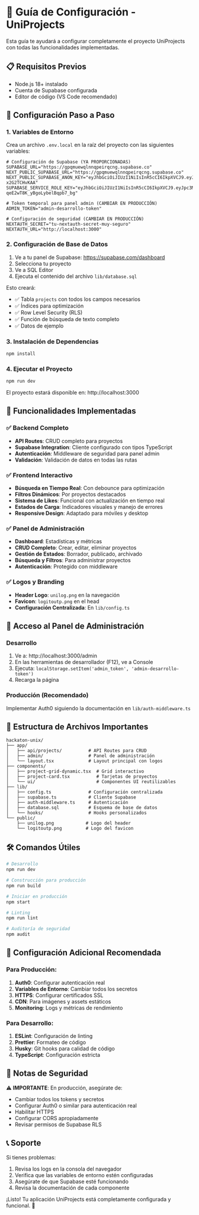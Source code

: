 # 🚀 Guía de Configuración - UniProjects

Esta guía te ayudará a configurar completamente el proyecto UniProjects con todas las funcionalidades implementadas.

## 📋 Requisitos Previos

- Node.js 18+ instalado
- Cuenta de Supabase configurada
- Editor de código (VS Code recomendado)

## 🔧 Configuración Paso a Paso

### 1. Variables de Entorno

Crea un archivo `.env.local` en la raíz del proyecto con las siguientes variables:

```env
# Configuración de Supabase (YA PROPORCIONADAS)
SUPABASE_URL="https://gpqmuewqlnnqpeirqcng.supabase.co"
NEXT_PUBLIC_SUPABASE_URL="https://gpqmuewqlnnqpeirqcng.supabase.co"
NEXT_PUBLIC_SUPABASE_ANON_KEY="eyJhbGciOiJIUzI1NiIsInR5cCI6IkpXVCJ9.eyJpc3MiOiJzdXBhYmFzZSIsInJlZiI6ImdwcW11ZXdxbG5ucXBlaXJxY25nIiwicm9sZSI6ImFub24iLCJpYXQiOjE3NTkzNTQ2NzgsImV4cCI6MjA3NDkzMDY3OH0.XcD1zilUZfWmzJEiowThwm9QJJ5tTiQ-x2G2TCHvKAA"
SUPABASE_SERVICE_ROLE_KEY="eyJhbGciOiJIUzI1NiIsInR5cCI6IkpXVCJ9.eyJpc3MiOiJzdXBhYmFzZSIsInJlZiI6ImdwcW11ZXdxbG5ucXBlaXJxY25nIiwicm9sZSI6InNlcnZpY2Vfcm9sZSIsImlhdCI6MTc1OTM1NDY3OCwiZXhwIjoyMDc0OTMwNjc4fQ.AtLSYltbbqahM_w3-qeE2wT8K_yBgoLybelBqpb7_bg"

# Token temporal para panel admin (CAMBIAR EN PRODUCCIÓN)
ADMIN_TOKEN="admin-desarrollo-token"

# Configuración de seguridad (CAMBIAR EN PRODUCCIÓN)
NEXTAUTH_SECRET="tu-nextauth-secret-muy-seguro"
NEXTAUTH_URL="http://localhost:3000"
```

### 2. Configuración de Base de Datos

1. Ve a tu panel de Supabase: https://supabase.com/dashboard
2. Selecciona tu proyecto
3. Ve a SQL Editor
4. Ejecuta el contenido del archivo `lib/database.sql`

Esto creará:
- ✅ Tabla `projects` con todos los campos necesarios
- ✅ Índices para optimización
- ✅ Row Level Security (RLS)
- ✅ Función de búsqueda de texto completo
- ✅ Datos de ejemplo

### 3. Instalación de Dependencias

```bash
npm install
```

### 4. Ejecutar el Proyecto

```bash
npm run dev
```

El proyecto estará disponible en: http://localhost:3000

## 🎯 Funcionalidades Implementadas

### ✅ Backend Completo
- **API Routes**: CRUD completo para proyectos
- **Supabase Integration**: Cliente configurado con tipos TypeScript
- **Autenticación**: Middleware de seguridad para panel admin
- **Validación**: Validación de datos en todas las rutas

### ✅ Frontend Interactivo
- **Búsqueda en Tiempo Real**: Con debounce para optimización
- **Filtros Dinámicos**: Por proyectos destacados
- **Sistema de Likes**: Funcional con actualización en tiempo real
- **Estados de Carga**: Indicadores visuales y manejo de errores
- **Responsive Design**: Adaptado para móviles y desktop

### ✅ Panel de Administración
- **Dashboard**: Estadísticas y métricas
- **CRUD Completo**: Crear, editar, eliminar proyectos
- **Gestión de Estados**: Borrador, publicado, archivado
- **Búsqueda y Filtros**: Para administrar proyectos
- **Autenticación**: Protegido con middleware

### ✅ Logos y Branding
- **Header Logo**: `unilog.png` en la navegación
- **Favicon**: `logitoutp.png` en el head
- **Configuración Centralizada**: En `lib/config.ts`

## 🔐 Acceso al Panel de Administración

### Desarrollo
1. Ve a: http://localhost:3000/admin
2. En las herramientas de desarrollador (F12), ve a Console
3. Ejecuta: `localStorage.setItem('admin_token', 'admin-desarrollo-token')`
4. Recarga la página

### Producción (Recomendado)
Implementar Auth0 siguiendo la documentación en `lib/auth-middleware.ts`

## 📁 Estructura de Archivos Importantes

```
hackaton-unix/
├── app/
│   ├── api/projects/          # API Routes para CRUD
│   ├── admin/                 # Panel de administración
│   └── layout.tsx             # Layout principal con logos
├── components/
│   ├── project-grid-dynamic.tsx  # Grid interactivo
│   ├── project-card.tsx          # Tarjetas de proyectos
│   └── ui/                       # Componentes UI reutilizables
├── lib/
│   ├── config.ts              # Configuración centralizada
│   ├── supabase.ts            # Cliente Supabase
│   ├── auth-middleware.ts     # Autenticación
│   ├── database.sql           # Esquema de base de datos
│   └── hooks/                 # Hooks personalizados
└── public/
    ├── unilog.png            # Logo del header
    └── logitoutp.png         # Logo del favicon
```

## 🛠️ Comandos Útiles

```bash
# Desarrollo
npm run dev

# Construcción para producción
npm run build

# Iniciar en producción
npm start

# Linting
npm run lint

# Auditoría de seguridad
npm audit
```

## 🔧 Configuración Adicional Recomendada

### Para Producción:
1. **Auth0**: Configurar autenticación real
2. **Variables de Entorno**: Cambiar todos los secretos
3. **HTTPS**: Configurar certificados SSL
4. **CDN**: Para imágenes y assets estáticos
5. **Monitoring**: Logs y métricas de rendimiento

### Para Desarrollo:
1. **ESLint**: Configuración de linting
2. **Prettier**: Formateo de código
3. **Husky**: Git hooks para calidad de código
4. **TypeScript**: Configuración estricta

## 🚨 Notas de Seguridad

⚠️ **IMPORTANTE**: En producción, asegúrate de:
- Cambiar todos los tokens y secretos
- Configurar Auth0 o similar para autenticación real
- Habilitar HTTPS
- Configurar CORS apropiadamente
- Revisar permisos de Supabase RLS

## 📞 Soporte

Si tienes problemas:
1. Revisa los logs en la consola del navegador
2. Verifica que las variables de entorno estén configuradas
3. Asegúrate de que Supabase esté funcionando
4. Revisa la documentación de cada componente

¡Listo! Tu aplicación UniProjects está completamente configurada y funcional. 🎉
